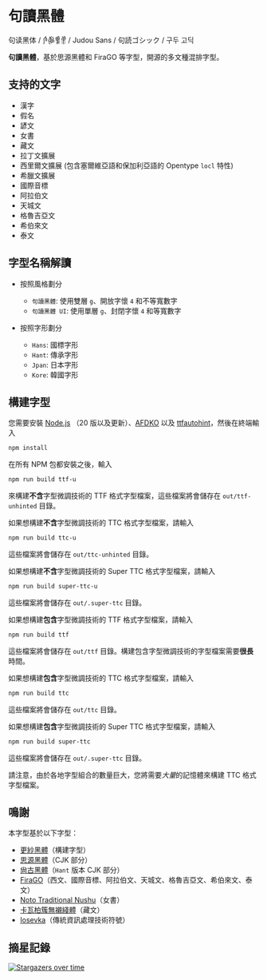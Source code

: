 # 句讀黑體
句读黑体 / 𛆘𛋧𛋚𛋒 / Judou Sans / 句読ゴシック / 구두 고딕

**句讀黑體**，基於思源黑體和 FiraGO 等字型，開源的多文種混排字型。

## 支持的文字

- 漢字
- 假名
- 諺文
- 女書
- 藏文
- 拉丁文擴展
- 西里爾文擴展 (包含塞爾維亞語和保加利亞語的 Opentype `locl` 特性)
- 希臘文擴展
- 國際音標
- 阿拉伯文
- 天城文
- 格魯吉亞文
- 希伯來文
- 泰文

## 字型名稱解讀

- 按照風格劃分
  - `句讀黑體`: 使用雙層 `g`、開放字懷 `4` 和不等寬數字
  - `句讀黑體 UI`: 使用單層 `g`、封閉字懷 `4` 和等寬數字

- 按照字形劃分
  - `Hans`: 國標字形
  - `Hant`: 傳承字形
  - `Jpan`: 日本字形
  - `Kore`: 韓國字形

## 構建字型

您需要安裝 [Node.js](https://nodejs.org/) （20 版以及更新）、[AFDKO](http://www.adobe.com/devnet/opentype/afdko.html) 以及 [ttfautohint](https://www.freetype.org/ttfautohint)，然後在終端輸入

```bash
npm install
```

在所有 NPM 包都安裝之後，輸入

```bash
npm run build ttf-u
```

來構建**不含**字型微調技術的 TTF 格式字型檔案，這些檔案將會儲存在 `out/ttf-unhinted` 目錄。

如果想構建**不含**字型微調技術的 TTC 格式字型檔案，請輸入

```bash
npm run build ttc-u
```

這些檔案將會儲存在 `out/ttc-unhinted` 目錄。

如果想構建**不含**字型微調技術的 Super TTC 格式字型檔案，請輸入

```bash
npm run build super-ttc-u
```

這些檔案將會儲存在 `out/.super-ttc` 目錄。

如果想構建**包含**字型微調技術的 TTF 格式字型檔案，請輸入

```bash
npm run build ttf
```

這些檔案將會儲存在 `out/ttf` 目錄。構建包含字型微調技術的字型檔案需要**很長**時間。

如果想構建**包含**字型微調技術的 TTC 格式字型檔案，請輸入

```bash
npm run build ttc
```

這些檔案將會儲存在 `out/ttc` 目錄。

如果想構建**包含**字型微調技術的 Super TTC 格式字型檔案，請輸入

```bash
npm run build super-ttc
```

這些檔案將會儲存在 `out/.super-ttc` 目錄。

請注意，由於各地字型組合的數量巨大，您將需要*大量*的記憶體來構建 TTC 格式字型檔案。

## 鳴謝

本字型基於以下字型：

- [更紗黑體](https://github.com/be5invis/Sarasa-Gothic)（構建字型）
- [思源黑體](https://github.com/adobe-fonts/source-han-sans)（CJK 部分）
- [尙古黑體](https://github.com/GuiWonder/SourceHanToClassic)（`Hant` 版本 CJK 部分）
- [FiraGO](https://github.com/bBoxType/FiraGO)（西文、國際音標、阿拉伯文、天城文、格魯吉亞文、希伯來文、泰文）
- [Noto Traditional Nushu](https://github.com/notofonts/nushu)（女書）
- [卡瓦柏簇無襯綫體](https://github.com/Keedizhang/UmeSansBeta)（藏文）
- [Iosevka](https://github.com/be5invis/Iosevka)（傳統資訊處理技術符號）

## 摘星記錄
[![Stargazers over time](https://starchart.cc/JudouEco/JudouSans.svg?variant=adaptive)](https://starchart.cc/JudouEco/JudouSans)
